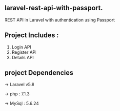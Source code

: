 
## laravel-rest-api-with-passport.

REST API in Laravel with authentication using Passport

## Project Includes : 

1) Login API
2) Register API
3) Details API

## project Dependencies

-> Laravel v5.8

-> php : 7.1.3 

-> MySql : 5.6.24

